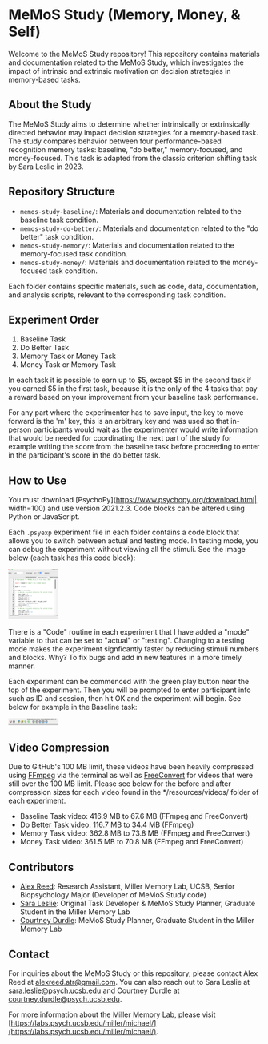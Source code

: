 # MeMoS Study (Memory, Money, & Self)

Welcome to the MeMoS Study repository! This repository contains materials and documentation related to the MeMoS Study, which investigates the impact of intrinsic and extrinsic motivation on decision strategies in memory-based tasks.

## About the Study

The MeMoS Study aims to determine whether intrinsically or extrinsically directed behavior may impact decision strategies for a memory-based task. The study compares behavior between four performance-based recognition memory tasks: baseline, "do better," memory-focused, and money-focused. This task is adapted from the classic criterion shifting task by Sara Leslie in 2023.

## Repository Structure

- `memos-study-baseline/`: Materials and documentation related to the baseline task condition.
-  `memos-study-do-better/`: Materials and documentation related to the "do better" task condition.
-   `memos-study-memory/`: Materials and documentation related to the memory-focused task condition.
-    `memos-study-money/`: Materials and documentation related to the money-focused task condition.

Each folder contains specific materials, such as code, data, documentation, and analysis scripts, relevant to the corresponding task condition.

## Experiment Order

1. Baseline Task
2. Do Better Task
3. Memory Task or Money Task
4. Money Task or Memory Task

In each task it is possible to earn up to $5, except $5 in the second task if you earned $5 in the first task, because it is the only of the 4 tasks that pay a reward based on your improvement from your baseline task performance. 

For any part where the experimenter has to save input, the key to move forward is the 'm' key, this is an arbitrary key and was used so that in-person participants would wait as the experimenter would write information that would be needed for coordinating the next part of the study for example writing the score from the baseline task before proceeding to enter in the participant's score in the do better task. 

## How to Use

You must download [PsychoPy](https://www.psychopy.org/download.html| width=100) and use version 2021.2.3. Code blocks can be altered using Python or JavaScript.

Each `.psyexp` experiment file in each folder contains a code block that allows you to switch between actual and testing mode. In testing mode, you can debug the experiment without viewing all the stimuli. See the image below (each task has this code block):

<img src="https://github.com/alex-t-reed/MeMoS-Study/blob/main/Code_Routine.png" width="100" alt="Image of Code Routine">

There is a "Code" routine in each experiment that I have added a "mode" variable to that can be set to "actual" or "testing". Changing to a testing mode makes the experiment signficantly faster by reducing stimuli numbers and blocks. Why? To fix bugs and add in new features in a more timely manner.

Each experiment can be commenced with the green play button near the top of the experiment. Then you will be prompted to enter participant info such as ID and session, then hit OK and the experiment will begin. See below for example in the Baseline task:

<img src="https://github.com/alex-t-reed/MeMoS-Study/blob/main/MeMoS_Baseline_Taskbar.png" width="100" alt="Image of Baseline Taskbar">

## Video Compression

Due to GitHub's 100 MB limit, these videos have been heavily compressed using [FFmpeg](https://ffmpeg.org/) via the terminal as well as [FreeConvert](https://www.freeconvert.com/video-compressor/) for videos that were still over the 100 MB limit. Please see below for the before and after compression sizes for each video found in the */resources/videos/ folder of each experiment.
- Baseline Task video: 416.9 MB to 67.6 MB (FFmpeg and FreeConvert)
- Do Better Task video: 116.7 MB to 34.4 MB (FFmpeg)
- Memory Task video: 362.8 MB to 73.8 MB (FFmpeg and FreeConvert)
- Money Task video: 361.5 MB to 70.8 MB (FFmpeg and FreeConvert)

## Contributors

- [Alex Reed](https://www.linkedin.com/in/alextreed/): Research Assistant, Miller Memory Lab, UCSB, Senior Biopsychology Major (Developer of MeMoS Study code)
- [Sara Leslie](mailto:sara.leslie@psych.ucsb.edu): Original Task Developer & MeMoS Study Planner, Graduate Student in the Miller Memory Lab
- [Courtney Durdle](mailto:courtney.durdle@psych.ucsb.edu): MeMoS Study Planner, Graduate Student in the Miller Memory Lab

## Contact

For inquiries about the MeMoS Study or this repository, please contact Alex Reed at [alexreed.atr@gmail.com](mailto:alexreed.atr@gmail.com). You can also reach out to Sara Leslie at [sara.leslie@psych.ucsb.edu](mailto:sara.leslie@psych.ucsb.edu) and Courtney Durdle at [courtney.durdle@psych.ucsb.edu](mailto:courtney.durdle@psych.ucsb.edu).

For more information about the Miller Memory Lab, please visit [https://labs.psych.ucsb.edu/miller/michael/](https://labs.psych.ucsb.edu/miller/michael/).
